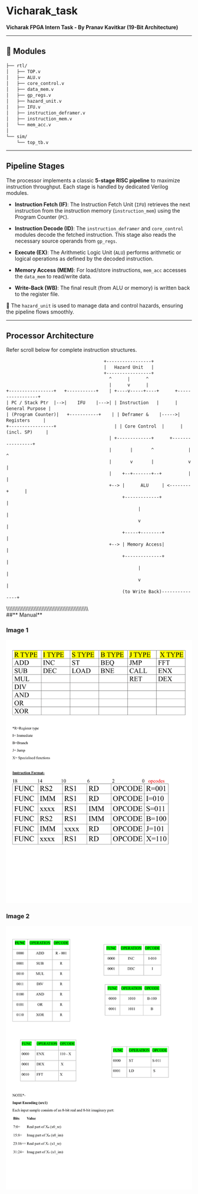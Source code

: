 # Vicharak\_task

**Vicharak FPGA Intern Task - By Pranav Kavitkar (19-Bit Architecture)**

---

## 📁 Modules


```
├── rtl/
│   ├── TOP.v
│   ├── ALU.v
│   ├── core_control.v
│   ├── data_mem.v
│   ├── gp_regs.v
│   ├── hazard_unit.v
│   ├── IFU.v
│   ├── instruction_deframer.v
│   ├── instruction_mem.v
│   └── mem_acc.v
│
└── sim/
    └── top_tb.v
```

---

##  Pipeline Stages

The processor implements a classic **5-stage RISC pipeline** to maximize instruction throughput. Each stage is handled by dedicated Verilog modules.

* **Instruction Fetch (IF)**:
  The Instruction Fetch Unit (`IFU`) retrieves the next instruction from the instruction memory (`instruction_mem`) using the Program Counter (`PC`).

* **Instruction Decode (ID)**:
  The `instruction_deframer` and `core_control` modules decode the fetched instruction. This stage also reads the necessary source operands from `gp_regs`.

* **Execute (EX)**:
  The Arithmetic Logic Unit (`ALU`) performs arithmetic or logical operations as defined by the decoded instruction.

* **Memory Access (MEM)**:
  For load/store instructions, `mem_acc` accesses the `data_mem` to read/write data.

* **Write-Back (WB)**:
  The final result (from ALU or memory) is written back to the register file.

📅 The `hazard_unit` is used to manage data and control hazards, ensuring the pipeline flows smoothly.

---

##  Processor Architecture

Refer scroll below for complete instruction structures.

```
                                     +-----------------+
                                     |   Hazard Unit   |
                                     +-----------------+
                                       ^      |      ^
                                       |      v      |
+-----------------+   +-----------+    | +----v-----+----+      +-----------------+
| PC / Stack Ptr  |-->|    IFU    |--->| | Instruction   |      | General Purpose |
| (Program Counter)|   +-----------+    | | Deframer &    |----->|   Registers     |
+-----------------+                      | | Core Control  |      |  (incl. SP)     |
                                       | +-------------+      +-----------------+
                                       |       |       ^             |      ^
                                       |       v       |             v      |
                                       |    +--+-------+--+          |      |
                                       +--> |      ALU     | <--------+      |
                                            +-------------+                 |
                                                  |                       |
                                                  v                       |
                                            +-----+--------+              |
                                       +--> | Memory Access|              |
                                            +--------------+              |
                                                  |                       |
                                                  v                       |
                                            (to Write Back)---------------+
```

\\\\\\\\\\\\\\\\\\\\\\\\\\\\\\\\\\\\\\\\\\\\\\\\\\\\\\\\\\\\\\\\\\\\\\\\\\\\\\\\\\\\\\\\\\\\\\\\\\\\\\\
##** Manual**

### Image 1
![Image 1](Info%20and%20Manual/info1.png)

### Image 2
![Image 2](Info%20and%20Manual/info2.png)

